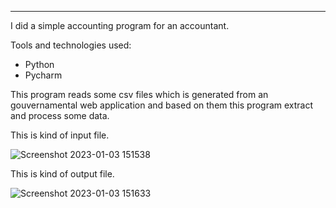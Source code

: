 ****

I did a simple accounting program for an accountant.

Tools and technologies used:

- Python
- Pycharm


This program reads some csv files which is generated from an gouvernamental web application and based on them this program extract and process some data.

This is kind of input file.

![Screenshot 2023-01-03 151538](https://user-images.githubusercontent.com/57073167/210364652-ebede814-b6d4-4d23-a5fc-a8256d530b72.png)

This is kind of output file.

![Screenshot 2023-01-03 151633](https://user-images.githubusercontent.com/57073167/210364766-67696069-5ecd-4015-a846-88bf1e5c1805.png)
